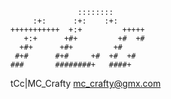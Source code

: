                    ::::::::          
         :+:      :+:    :+:         
    +++++++++++  +:+         +++++   
       +:+      +#+         +#  +#   
      +#+      +#+         +#        
     #+#      #+#     +#  +#  +#     
    ###       ########+   ####+      

 tCc|MC_Crafty
 mc_crafty@gmx.com
